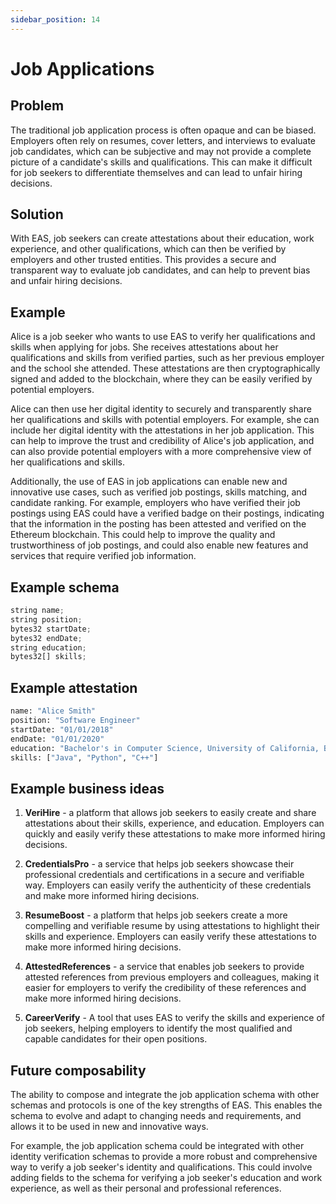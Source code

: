 ```yaml
---
sidebar_position: 14
---
```

# Job Applications

## Problem
The traditional job application process is often opaque and can be biased. Employers often rely on resumes, cover letters, and interviews to evaluate job candidates, which can be subjective and may not provide a complete picture of a candidate's skills and qualifications. This can make it difficult for job seekers to differentiate themselves and can lead to unfair hiring decisions.

## Solution
With EAS, job seekers can create attestations about their education, work experience, and other qualifications, which can then be verified by employers and other trusted entities. This provides a secure and transparent way to evaluate job candidates, and can help to prevent bias and unfair hiring decisions.

## Example
Alice is a job seeker who wants to use EAS to verify her qualifications and skills when applying for jobs. She receives attestations about her qualifications and skills from verified parties, such as her previous employer and the school she attended. These attestations are then cryptographically signed and added to the blockchain, where they can be easily verified by potential employers.

Alice can then use her digital identity to securely and transparently share her qualifications and skills with potential employers. For example, she can include her digital identity with the attestations in her job application. This can help to improve the trust and credibility of Alice's job application, and can also provide potential employers with a more comprehensive view of her qualifications and skills.

Additionally, the use of EAS in job applications can enable new and innovative use cases, such as verified job postings, skills matching, and candidate ranking. For example, employers who have verified their job postings using EAS could have a verified badge on their postings, indicating that the information in the posting has been attested and verified on the Ethereum blockchain. This could help to improve the quality and trustworthiness of job postings, and could also enable new features and services that require verified job information.

## Example schema
``` jsx
string name;
string position;
bytes32 startDate;
bytes32 endDate;
string education;
bytes32[] skills;
```


## Example attestation
```bash
name: "Alice Smith"
position: "Software Engineer"
startDate: "01/01/2018"
endDate: "01/01/2020"
education: "Bachelor's in Computer Science, University of California, Berkeley"
skills: ["Java", "Python", "C++"]

```
## Example business ideas
1. **VeriHire** - a platform that allows job seekers to easily create and share attestations about their skills, experience, and education. Employers can quickly and easily verify these attestations to make more informed hiring decisions.

2. **CredentialsPro** - a service that helps job seekers showcase their professional credentials and certifications in a secure and verifiable way. Employers can easily verify the authenticity of these credentials and make more informed hiring decisions.

3. **ResumeBoost** - a platform that helps job seekers create a more compelling and verifiable resume by using attestations to highlight their skills and experience. Employers can easily verify these attestations to make more informed hiring decisions.

4. **AttestedReferences** - a service that enables job seekers to provide attested references from previous employers and colleagues, making it easier for employers to verify the credibility of these references and make more informed hiring decisions.

5. **CareerVerify** - A tool that uses EAS to verify the skills and experience of job seekers, helping employers to identify the most qualified and capable candidates for their open positions.

## Future composability
The ability to compose and integrate the job application schema with other schemas and protocols is one of the key strengths of EAS. This enables the schema to evolve and adapt to changing needs and requirements, and allows it to be used in new and innovative ways.

For example, the job application schema could be integrated with other identity verification schemas to provide a more robust and comprehensive way to verify a job seeker's identity and qualifications. This could involve adding fields to the schema for verifying a job seeker's education and work experience, as well as their personal and professional references.

